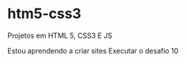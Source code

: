 # htm5-css3
 Projetos em HTML 5, CSS3 E JS

 Estou aprendendo a criar sites
 <a hrfet="https://formigheri.github.io/htm5-css3/desafios/dasafio10/android.html">Executar o desafio 10</a>
